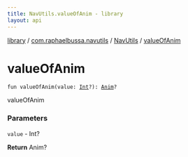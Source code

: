 ```yaml
---
title: NavUtils.valueOfAnim - library
layout: api
---
```


<div class='api-docs-breadcrumbs'><a href="../../index.html">library</a> / <a href="../index.html">com.raphaelbussa.navutils</a> / <a href="index.html">NavUtils</a> / <a href="./value-of-anim.html">valueOfAnim</a></div>

# valueOfAnim

<div class="signature"><code><span class="keyword">fun </span><span class="identifier">valueOfAnim</span><span class="symbol">(</span><span class="parameterName" id="com.raphaelbussa.navutils.NavUtils.Companion$valueOfAnim(kotlin.Int)/value">value</span><span class="symbol">:</span>&nbsp;<a href="https://kotlinlang.org/api/latest/jvm/stdlib/kotlin/-int/index.html"><span class="identifier">Int</span></a><span class="symbol">?</span><span class="symbol">)</span><span class="symbol">: </span><a href="-anim/index.html"><span class="identifier">Anim</span></a><span class="symbol">?</span></code></div>

valueOfAnim

### Parameters

<code>value</code> - Int?

**Return**
Anim?

